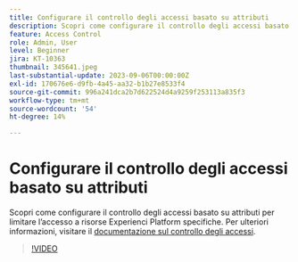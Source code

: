 ```yaml
---
title: Configurare il controllo degli accessi basato su attributi
description: Scopri come configurare il controllo degli accessi basato su attributi per controllare l’accesso a risorse Experienci Platform specifiche.
feature: Access Control
role: Admin, User
level: Beginner
jira: KT-10363
thumbnail: 345641.jpeg
last-substantial-update: 2023-09-06T00:00:00Z
exl-id: 170676e6-d9fb-4a45-aa32-b1b27e8533f4
source-git-commit: 996a241dca2b7d622524d4a9259f253113a835f3
workflow-type: tm+mt
source-wordcount: '54'
ht-degree: 14%

---
```


# Configurare il controllo degli accessi basato su attributi

Scopri come configurare il controllo degli accessi basato su attributi per limitare l’accesso a risorse Experienci Platform specifiche. Per ulteriori informazioni, visitare il [documentazione sul controllo degli accessi](https://experienceleague.adobe.com/docs/experience-platform/access-control/abac/overview.html).

>[!VIDEO](https://video.tv.adobe.com/v/345641?learn=on)
